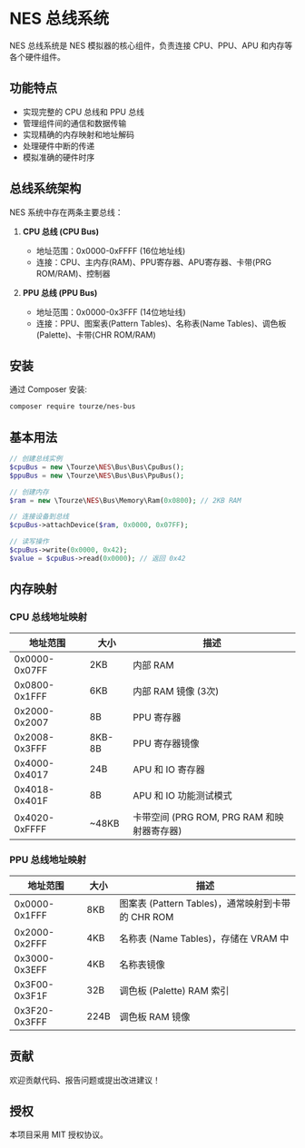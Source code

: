 # NES 总线系统

NES 总线系统是 NES 模拟器的核心组件，负责连接 CPU、PPU、APU 和内存等各个硬件组件。

## 功能特点

- 实现完整的 CPU 总线和 PPU 总线
- 管理组件间的通信和数据传输
- 实现精确的内存映射和地址解码
- 处理硬件中断的传递
- 模拟准确的硬件时序

## 总线系统架构

NES 系统中存在两条主要总线：

1. **CPU 总线 (CPU Bus)**
   - 地址范围：0x0000-0xFFFF (16位地址线)
   - 连接：CPU、主内存(RAM)、PPU寄存器、APU寄存器、卡带(PRG ROM/RAM)、控制器

2. **PPU 总线 (PPU Bus)**
   - 地址范围：0x0000-0x3FFF (14位地址线)
   - 连接：PPU、图案表(Pattern Tables)、名称表(Name Tables)、调色板(Palette)、卡带(CHR ROM/RAM)

## 安装

通过 Composer 安装:

```bash
composer require tourze/nes-bus
```

## 基本用法

```php
// 创建总线实例
$cpuBus = new \Tourze\NES\Bus\Bus\CpuBus();
$ppuBus = new \Tourze\NES\Bus\Bus\PpuBus();

// 创建内存
$ram = new \Tourze\NES\Bus\Memory\Ram(0x0800); // 2KB RAM

// 连接设备到总线
$cpuBus->attachDevice($ram, 0x0000, 0x07FF);

// 读写操作
$cpuBus->write(0x0000, 0x42);
$value = $cpuBus->read(0x0000); // 返回 0x42
```

## 内存映射

### CPU 总线地址映射

| 地址范围     | 大小   | 描述                                     |
|--------------|--------|------------------------------------------|
| 0x0000-0x07FF | 2KB    | 内部 RAM                                |
| 0x0800-0x1FFF | 6KB    | 内部 RAM 镜像 (3次)                      |
| 0x2000-0x2007 | 8B     | PPU 寄存器                              |
| 0x2008-0x3FFF | 8KB-8B | PPU 寄存器镜像                          |
| 0x4000-0x4017 | 24B    | APU 和 IO 寄存器                        |
| 0x4018-0x401F | 8B     | APU 和 IO 功能测试模式                   |
| 0x4020-0xFFFF | ~48KB  | 卡带空间 (PRG ROM, PRG RAM 和映射器寄存器) |

### PPU 总线地址映射

| 地址范围     | 大小   | 描述                                     |
|--------------|--------|------------------------------------------|
| 0x0000-0x1FFF | 8KB    | 图案表 (Pattern Tables)，通常映射到卡带的 CHR ROM |
| 0x2000-0x2FFF | 4KB    | 名称表 (Name Tables)，存储在 VRAM 中     |
| 0x3000-0x3EFF | 4KB    | 名称表镜像                              |
| 0x3F00-0x3F1F | 32B    | 调色板 (Palette) RAM 索引               |
| 0x3F20-0x3FFF | 224B   | 调色板 RAM 镜像                         |

## 贡献

欢迎贡献代码、报告问题或提出改进建议！

## 授权

本项目采用 MIT 授权协议。
